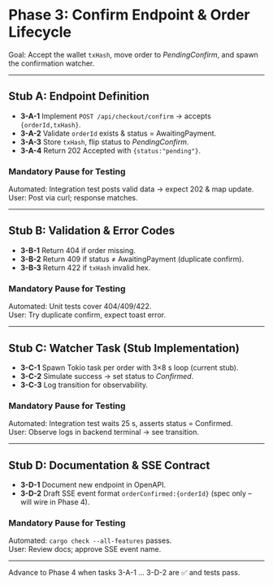 # Phase 3: Confirm Endpoint & Order Lifecycle

Goal: Accept the wallet `txHash`, move order to *PendingConfirm*, and spawn the confirmation watcher.

---

## Stub A: Endpoint Definition

* **3-A-1** Implement `POST /api/checkout/confirm` → accepts `{orderId,txHash}`.
* **3-A-2** Validate `orderId` exists & status = AwaitingPayment.
* **3-A-3** Store `txHash`, flip status to *PendingConfirm*.
* **3-A-4** Return 202 Accepted with `{status:"pending"}`.

### Mandatory Pause for Testing

Automated: Integration test posts valid data → expect 202 & map update.  
User: Post via curl; response matches.

---

## Stub B: Validation & Error Codes

* **3-B-1** Return 404 if order missing.
* **3-B-2** Return 409 if status ≠ AwaitingPayment (duplicate confirm).
* **3-B-3** Return 422 if `txHash` invalid hex.

### Mandatory Pause for Testing

Automated: Unit tests cover 404/409/422.  
User: Try duplicate confirm, expect toast error.

---

## Stub C: Watcher Task (Stub Implementation)

* **3-C-1** Spawn Tokio task per order with 3×8 s loop (current stub).
* **3-C-2** Simulate success → set status to *Confirmed*.
* **3-C-3** Log transition for observability.

### Mandatory Pause for Testing

Automated: Integration test waits 25 s, asserts status = Confirmed.  
User: Observe logs in backend terminal → see transition.

---

## Stub D: Documentation & SSE Contract

* **3-D-1** Document new endpoint in OpenAPI.
* **3-D-2** Draft SSE event format `orderConfirmed:{orderId}` (spec only – will wire in Phase 4).

### Mandatory Pause for Testing

Automated: `cargo check --all-features` passes.  
User: Review docs; approve SSE event name.

---

Advance to Phase 4 when tasks 3-A-1 … 3-D-2 are ✅ and tests pass. 